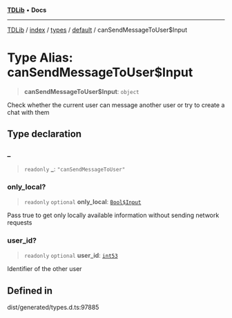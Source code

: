 [**TDLib**](../../../../../../README.md) • **Docs**

***

[TDLib](../../../../../../modules.md) / [index](../../../../../README.md) / [types](../../../README.md) / [default](../README.md) / canSendMessageToUser$Input

# Type Alias: canSendMessageToUser$Input

> **canSendMessageToUser$Input**: `object`

Check whether the current user can message another user or try to create a chat with them

## Type declaration

### \_

> `readonly` **\_**: `"canSendMessageToUser"`

### only\_local?

> `readonly` `optional` **only\_local**: [`Bool$Input`](Bool$Input.md)

Pass true to get only locally available information without sending network requests

### user\_id?

> `readonly` `optional` **user\_id**: [`int53`](int53-1.md)

Identifier of the other user

## Defined in

dist/generated/types.d.ts:97885
